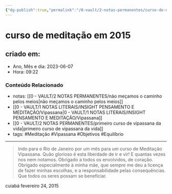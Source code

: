 ```yaml
---
{"dg-publish":true,"permalink":"/0-vault/2-notas-permanentes/curso-de-meditacao-em-2015/","tags":["permanente","Meditação","Vipassana","Objetivos","Equilíbrio"],"dgHomeLink":true,"dgShowLocalGraph":true,"dgShowFileTree":true,"dgEnableSearch":true,"noteIcon":""}
---
```


# curso de meditação em 2015

## criado em: 
-  Ano, Mês e dia: 2023-06-07
- Hora: 09:22
### Conteúdo Relacionado
- notas: [[0 - VAULT/2 NOTAS PERMANENTES/não meçamos o caminho pelos meios\|não meçamos o caminho pelos meios]]
- [[0 - VAULT/1 NOTAS LITERAIS/INSIGHT PENSAMENTO E MEDITAÇÃO/Vipassana\|0 - VAULT/1 NOTAS LITERAIS/INSIGHT PENSAMENTO E MEDITAÇÃO/Vipassana]]
- [[0 - VAULT/2 NOTAS PERMANENTES/primeiro curso de vipassana da vida\|primeiro curso de vipassana da vida]]
- tags: #Meditação #Vipassana #Objetivos #Equilíbrio
---

> Indo para o Rio de Janeiro por um mês para um curso de Meditação Vipassana. Quão glorioso é esta liberdade de ir e vir! E quantas vezes nos nem notamos. Obrigado a todos os envolvidos, de coração. Obrigado especialmente à minha mãe, que sempre me deu a licença de fazer minhas escolhas, e a responsabilidade pelas consequências. Que todos os seres possam se beneficiar.

cuiabá
fevereiro 24, 2015
